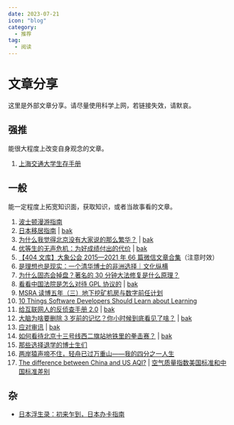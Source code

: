 ```yaml
---
date: 2023-07-21
icon: "blog"
category:
  - 推荐
tag:
  - 阅读
---
```


# 文章分享

这里是外部文章分享。请尽量使用科学上网，若链接失效，请默哀。

## 强推

能很大程度上改变自身观念的文章。

1. [上海交通大学生存手册](https://survivesjtu.gitbook.io/survivesjtumanual/)

## 一般

能一定程度上拓宽知识面，获取知识，或者当故事看的文章。

1. [波士顿漫游指南](https://blog.zxh.io/post/2022/01/29/travel-to-boston/)
2. [日本移居指南](https://guoyu.mirror.xyz/bPaDKAcrhJGUbaXu9BWDcdD-F46gBFATTvf_qwZ9Bso) | [bak](https://ctreaderbot.vercel.app/a/D05AAicCD7-5pMw.html)
3. [为什么我觉得北京没有大家说的那么繁华？](https://www.zhihu.com/question/549539904/answer/2836937246) | [bak](https://telegra.ph/北京为什么会没有大家说的那么繁华-08-14-6)
4. [优等生的无声危机：为好成绩付出的代价](https://zhuanlan.zhihu.com/p/636293259) | [bak](https://ctreaderbot.vercel.app/a/BkoThTPPDRD4Szg.html)
5. [【404 文库】大象公会 2015—2021 年 66 篇微信文章合集](https://chinadigitaltimes.net/chinese/668430.html)（注意时效）
6. [是理想也是现实：一个清华博士的非洲选择｜文化纵横](https://telegra.ph/当一位清华本硕博放弃北京中产去往非洲-10-07)
7. [为什么固态会掉盘？著名的 30 分钟大法修复是什么原理？](https://zhuanlan.zhihu.com/p/57617932)
8. [看看中国法院是怎么对待 GPL 协议的](https://mp.weixin.qq.com/s/zj2j5jWULDEAJPVscrNWUg) | [bak](https://telegra.ph/看看中国法院是怎么对待GPL协议的-12-11)
9. [MSRA 读博五年（三）地下挖矿机房与数字前任计划](https://zhuanlan.zhihu.com/p/652585863)
10. [10 Things Software Developers Should Learn about Learning](https://cacm.acm.org/magazines/2024/1/278891-10-things-software-developers-should-learn-about-learning/fulltext)
11. [给互联网人的反侦查手册 2.0](https://mp.weixin.qq.com/s?__biz=MzU3Mjk1OTQ0Ng==&mid=2247512771&idx=1&sn=c92d486b7998a2e42f5e7980f019f348) | [bak](https://telegra.ph/给互联网人的反侦查手册-20-02-20-4)
12. [大脑为啥要删除 3 岁前的记忆？你小时候到底看见了啥？](https://www.zhihu.com/question/518355959/answer/3417398770) | [bak](https://telegra.ph/大脑为啥要删除-3-岁前的记忆你小时候到底看见了啥---知乎-03-09)
13. [应对审讯](https://www.zhihu.com/question/391096153/answer/3026391968) | [bak](https://telegra.ph/为什么很多人一坐上审讯桌态度就不一样了-04-19)
14. [如何看待北京十三号线西二旗站地铁里的拳击赛？](https://daily.zhihu.com/story/9771704) | [bak](https://telegra.ph/如何看待北京十三号线西二旗站地铁里的拳击赛---知乎日报-04-22-2)
15. [那些选择退学的博士生们](https://telegra.ph/那些选择退学的博士生们-07-05-2)
16. [两岸猿声啼不住，轻舟已过万重山——我的四分之一人生](https://thiscute.world/posts/a-quarter-of-the-way-through-life/)
17. [The difference between China and US AQI?](https://www.iqair.com/us/newsroom/what-is-the-difference-between-china-us-aqi) | [空气质量指数美国标准和中国标准差别](https://www.cnblogs.com/tiandi/p/6158576.html)

## 杂

<dtls alt="办卡类文章">

- [日本浮生录：初来乍到，日本办卡指南](https://song.al/creditcard)

</dtls>
